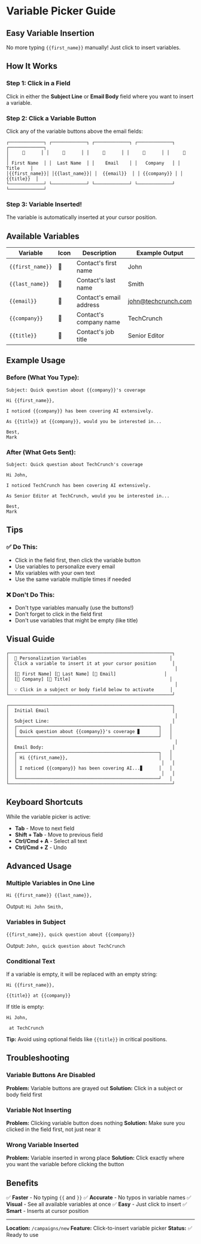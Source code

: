 # Variable Picker Guide

## Easy Variable Insertion

No more typing `{{first_name}}` manually! Just click to insert variables.

## How It Works

### Step 1: Click in a Field
Click in either the **Subject Line** or **Email Body** field where you want to insert a variable.

### Step 2: Click a Variable Button
Click any of the variable buttons above the email fields:

```
┌─────────────┐ ┌─────────────┐ ┌─────────────┐ ┌─────────────┐ ┌─────────────┐
│     👤      │ │     👤      │ │     📧      │ │     🏢      │ │     💼      │
│ First Name  │ │  Last Name  │ │    Email    │ │   Company   │ │    Title    │
│{{first_name}}│ │{{last_name}}│ │  {{email}}  │ │ {{company}} │ │  {{title}}  │
└─────────────┘ └─────────────┘ └─────────────┘ └─────────────┘ └─────────────┘
```

### Step 3: Variable Inserted!
The variable is automatically inserted at your cursor position.

## Available Variables

| Variable | Icon | Description | Example Output |
|----------|------|-------------|----------------|
| `{{first_name}}` | 👤 | Contact's first name | John |
| `{{last_name}}` | 👤 | Contact's last name | Smith |
| `{{email}}` | 📧 | Contact's email address | john@techcrunch.com |
| `{{company}}` | 🏢 | Contact's company name | TechCrunch |
| `{{title}}` | 💼 | Contact's job title | Senior Editor |

## Example Usage

### Before (What You Type):
```
Subject: Quick question about {{company}}'s coverage

Hi {{first_name}},

I noticed {{company}} has been covering AI extensively. 

As {{title}} at {{company}}, would you be interested in...

Best,
Mark
```

### After (What Gets Sent):
```
Subject: Quick question about TechCrunch's coverage

Hi John,

I noticed TechCrunch has been covering AI extensively.

As Senior Editor at TechCrunch, would you be interested in...

Best,
Mark
```

## Tips

### ✅ Do This:
- Click in the field first, then click the variable button
- Use variables to personalize every email
- Mix variables with your own text
- Use the same variable multiple times if needed

### ❌ Don't Do This:
- Don't type variables manually (use the buttons!)
- Don't forget to click in the field first
- Don't use variables that might be empty (like title)

## Visual Guide

```
┌─────────────────────────────────────────────────────────────┐
│  📝 Personalization Variables                               │
│  Click a variable to insert it at your cursor position      │
│                                                              │
│  [👤 First Name] [👤 Last Name] [📧 Email]                  │
│  [🏢 Company] [💼 Title]                                     │
│                                                              │
│  💡 Click in a subject or body field below to activate      │
└─────────────────────────────────────────────────────────────┘

┌─────────────────────────────────────────────────────────────┐
│  Initial Email                                              │
│                                                              │
│  Subject Line:                                              │
│  ┌─────────────────────────────────────────────────────┐   │
│  │ Quick question about {{company}}'s coverage ▊       │   │
│  └─────────────────────────────────────────────────────┘   │
│                                                              │
│  Email Body:                                                │
│  ┌─────────────────────────────────────────────────────┐   │
│  │ Hi {{first_name}},                                  │   │
│  │                                                      │   │
│  │ I noticed {{company}} has been covering AI...▊      │   │
│  │                                                      │   │
│  └─────────────────────────────────────────────────────┘   │
└─────────────────────────────────────────────────────────────┘
```

## Keyboard Shortcuts

While the variable picker is active:
- **Tab** - Move to next field
- **Shift + Tab** - Move to previous field
- **Ctrl/Cmd + A** - Select all text
- **Ctrl/Cmd + Z** - Undo

## Advanced Usage

### Multiple Variables in One Line
```
Hi {{first_name}} {{last_name}},
```
Output: `Hi John Smith,`

### Variables in Subject
```
{{first_name}}, quick question about {{company}}
```
Output: `John, quick question about TechCrunch`

### Conditional Text
If a variable is empty, it will be replaced with an empty string:
```
Hi {{first_name}},

{{title}} at {{company}}
```

If title is empty:
```
Hi John,

 at TechCrunch
```

**Tip:** Avoid using optional fields like `{{title}}` in critical positions.

## Troubleshooting

### Variable Buttons Are Disabled
**Problem:** Variable buttons are grayed out
**Solution:** Click in a subject or body field first

### Variable Not Inserting
**Problem:** Clicking variable button does nothing
**Solution:** Make sure you clicked in the field first, not just near it

### Wrong Variable Inserted
**Problem:** Variable inserted in wrong place
**Solution:** Click exactly where you want the variable before clicking the button

## Benefits

✅ **Faster** - No typing `{{` and `}}`
✅ **Accurate** - No typos in variable names
✅ **Visual** - See all available variables at once
✅ **Easy** - Just click to insert
✅ **Smart** - Inserts at cursor position

---

**Location:** `/campaigns/new`
**Feature:** Click-to-insert variable picker
**Status:** ✅ Ready to use
